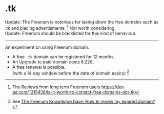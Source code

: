 # .tk

Update: The Freenom is notorious for taking down the free domains such as .tk and placing advertisments. [^2] Not worth considering.  
Update: Freenom should be blacklisted for this kind of behaviour.
___
An experiment on using Freenom domain.

* A free `.tk` domain can be registered for 12 months.  
* An Upgrade to paid domain costs 8.22€. 
* A free renewal is possible.   
    (with a 14 day window before the date of domain expiry) [^1]

[^1]: See [The Freenom Knowledge base: How to renew my expired domain?](https://my.freenom.com/knowledgebase.php?action=displayarticle&id=12)
[^2]: The Reviews from long term Freenom users https://dev-qa.com/1315438/is-it-worth-to-contact-free-domains-dot-tk
